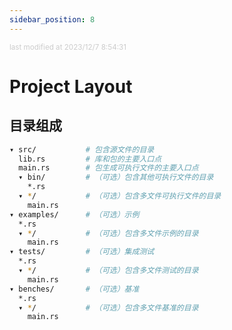 ```yaml
---
sidebar_position: 8
---
```

    
<small style="color: #ccc;">last modified at 2023/12/7 8:54:31</small>
# Project Layout

## 目录组成

```sh
▾ src/           # 包含源文件的目录
  lib.rs         # 库和包的主要入口点
  main.rs        # 包生成可执行文件的主要入口点
  ▾ bin/         # （可选）包含其他可执行文件的目录
    *.rs
  ▾ */           # （可选）包含多文件可执行文件的目录
    main.rs
▾ examples/      # （可选）示例
  *.rs
  ▾ */           # （可选）包含多文件示例的目录
    main.rs
▾ tests/         # （可选）集成测试
  *.rs
  ▾ */           # （可选）包含多文件测试的目录
    main.rs
▾ benches/       # （可选）基准
  *.rs
  ▾ */           # （可选）包含多文件基准的目录
    main.rs
```
      